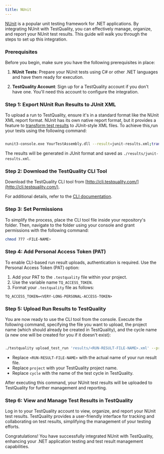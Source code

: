```yaml
---
title: NUnit 
---
```


[NUnit](https://nunit.org/) is a popular unit testing framework for .NET applications. By integrating NUnit with TestQuality, you can effectively manage, organize, and report your NUnit test results. This guide will walk you through the steps to set up this integration.

### Prerequisites

Before you begin, make sure you have the following prerequisites in place:

1. **NUnit Tests**: Prepare your NUnit tests using C# or other .NET languages and have them ready for execution.

2. **TestQuality Account**: Sign up for a TestQuality account if you don't have one. You'll need this account to configure the integration.

### Step 1: Export NUnit Run Results to JUnit XML

To upload a run to TestQuality, ensure it's in a standard format like the NUnit XML report format. 
NUnit has its own native report format, but it provides a feature to [transform test results](https://github.com/nunit/nunit-transforms/tree/master/nunit3-junit) to JUnit-style XML files. To achieve this,run your tests using the following command:

```bash

nunit3-console.exe YourTestAssembly.dll --result=junit-results.xml;transform=nunit3-junit.xslt
```

The results will be generated in JUnit format and saved as `./results/junit-results.xml`. 

### Step 2: Download the TestQuality CLI Tool

Download the TestQuality CLI tool from [http://cli.testquality.com/](http://cli.testquality.com/).

For additional details, refer to the [CLI documentation](testquality_cli).

### Step 3: Set Permissions

To simplify the process, place the CLI tool file inside your repository's folder. Then, navigate to the folder using your console and grant permissions with the following command:

```bash
chmod 777 <FILE-NAME>
```
### Step 4: Add Personal Access Token (PAT)

To enable CLI-based run result uploads, authentication is required. Use the Personal Access Token (PAT) option:

1. Add your PAT to the `.testquality` file within your project.
2. Use the variable name `TQ_ACCESS_TOKEN`.
3. Format your `.testquality` file as follows:

```plaintext
TQ_ACCESS_TOKEN=<VERY-LONG-PERSONAL-ACCESS-TOKEN>
```
### Step 5: Upload Run Results to TestQuality

You are now ready to use the CLI tool from the console. Execute the following command, specifying the file you want to upload, the project name (which should already be created in TestQuality), and the cycle name (a new one will be created for you if it doesn't exist):

```bash

./testquality upload_test_run 'results/<RUN-RESULT-FILE-NAME>.xml' --project_name=project --plan_name=cycle
```
- Replace `<RUN-RESULT-FILE-NAME>` with the actual name of your run result file.
- Replace `project` with your TestQuality project name.
- Replace `cycle` with the name of the test cycle in TestQuality.


After executing this command, your NUnit test results will be uploaded to TestQuality for further management and reporting.

### Step 6: View and Manage Test Results in TestQuality

Log in to your TestQuality account to view, organize, and report your NUnit test results. TestQuality provides a user-friendly interface for tracking and collaborating on test results, simplifying the management of your testing efforts.

Congratulations! You have successfully integrated NUnit with TestQuality, enhancing your .NET application testing and test result management capabilities.
